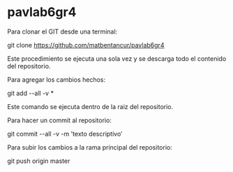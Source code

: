 # pavlab6gr4

Para clonar el GIT desde una terminal:

git clone https://github.com/matbentancur/pavlab6gr4

Este procedimiento se ejecuta una sola vez y se descarga todo el contenido del repositorio.

Para agregar los cambios hechos:

git add --all -v *

Este comando se ejecuta dentro de la raiz del repositorio.

Para hacer un commit al repositorio:

git commit --all -v -m 'texto descriptivo'

Para subir los cambios a la rama principal del repositorio:

git push origin master
